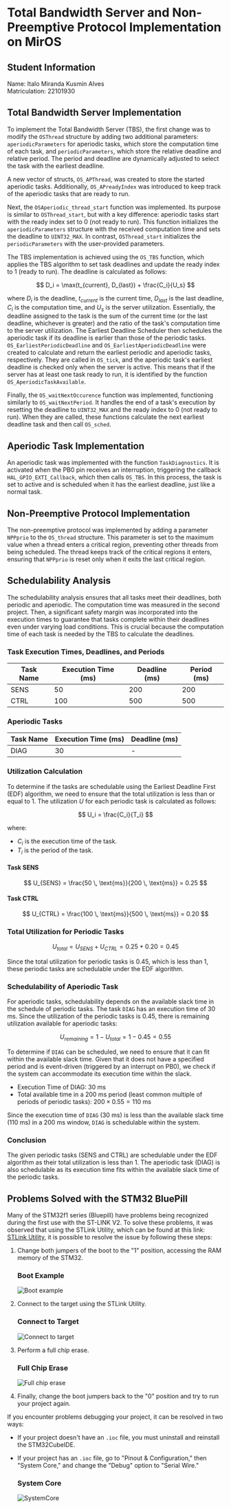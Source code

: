 # Total Bandwidth Server and Non-Preemptive Protocol Implementation on MirOS

## Student Information

Name: Italo Miranda Kusmin Alves  
Matriculation: 22101930

## Total Bandwidth Server Implementation

To implement the Total Bandwidth Server (TBS), the first change was to modify the `OSThread` structure by adding two additional parameters: `aperiodicParameters` for aperiodic tasks, which store the computation time of each task, and `periodicParameters`, which store the relative deadline and relative period. The period and deadline are dynamically adjusted to select the task with the earliest deadline.

A new vector of structs, `OS_APThread`, was created to store the started aperiodic tasks. Additionally, `OS_APreadyIndex` was introduced to keep track of the aperiodic tasks that are ready to run.

Next, the `OSAperiodic_thread_start` function was implemented. Its purpose is similar to `OSThread_start`, but with a key difference: aperiodic tasks start with the ready index set to 0 (not ready to run). This function initializes the `aperiodicParameters` structure with the received computation time and sets the deadline to `UINT32_MAX`. In contrast, `OSThread_start` initializes the `periodicParameters` with the user-provided parameters.

The TBS implementation is achieved using the `OS_TBS` function, which applies the TBS algorithm to set task deadlines and update the ready index to 1 (ready to run). The deadline is calculated as follows:

$$
D_i = \max(t_{current}, D_{last}) + \frac{C_i}{U_s}
$$

where  $D_i$ is the deadline, $t_{current}$ is the current time, $D_{last}$ is the last deadline, $C_i$ is the computation time, and $U_s$ is the server utilization. Essentially, the deadline assigned to the task is the sum of the current time (or the last deadline, whichever is greater) and the ratio of the task's computation time to the server utilization. The Earliest Deadline Scheduler then schedules the aperiodic task if its deadline is earlier than those of the periodic tasks. `OS_EarliestPeriodicDeadline` and `OS_EarliestAperiodicDeadline` were created to calculate and return the earliest periodic and aperiodic tasks, respectively. They are called in `OS_tick`, and the aperiodic task's earliest deadline is checked only when the server is active. This means that if the server has at least one task ready to run, it is identified by the function `OS_AperiodicTaskAvailable`.

Finally, the `OS_waitNextOccurence` function was implemented, functioning similarly to `OS_waitNextPeriod`. It handles the end of a task's execution by resetting the deadline to `UINT32_MAX` and the ready index to 0 (not ready to run). When they are called, these functions calculate the next earliest deadline task and then call `OS_sched`.


## Aperiodic Task Implementation

An aperiodic task was implemented with the function `TaskDiagnostics`. It is activated when the PB0 pin receives an interruption, triggering the callback `HAL_GPIO_EXTI_Callback`, which then calls `OS_TBS`. In this process, the task is set to active and is scheduled when it has the earliest deadline, just like a normal task.

## Non-Preemptive Protocol Implementation

The non-preemptive protocol was implemented by adding a parameter `NPPprio` to the `OS_thread` structure. This parameter is set to the maximum value when a thread enters a critical region, preventing other threads from being scheduled. The thread keeps track of the critical regions it enters, ensuring that `NPPprio` is reset only when it exits the last critical region.

## Schedulability Analysis

The schedulability analysis ensures that all tasks meet their deadlines, both periodic and aperiodic. The computation time was measured in the second project. Then, a significant safety margin was incorporated into the execution times to guarantee that tasks complete within their deadlines even under varying load conditions. This is crucial because the computation time of each task is needed by the TBS to calculate the deadlines.

### Task Execution Times, Deadlines, and Periods

| Task Name | Execution Time (ms) | Deadline (ms) | Period (ms) |
|-----------|----------------------|---------------|-------------|
| SENS      | 50                   | 200           | 200         |
| CTRL      | 100                  | 500           | 500         |

### Aperiodic Tasks

| Task Name | Execution Time (ms) | Deadline (ms) |
|-----------|----------------------|---------------|
| DIAG      | 30                   | -             |

### Utilization Calculation

To determine if the tasks are schedulable using the Earliest Deadline First (EDF) algorithm, we need to ensure that the total utilization is less than or equal to 1. The utilization $U$ for each periodic task is calculated as follows:

$$ U_i = \frac{C_i}{T_i} $$

where:
- $C_i$ is the execution time of the task.
- $T_i$ is the period of the task.

#### Task SENS
$$ U_{SENS} = \frac{50 \, \text{ms}}{200 \, \text{ms}} = 0.25 $$

#### Task CTRL
$$ U_{CTRL} = \frac{100 \, \text{ms}}{500 \, \text{ms}} = 0.20 $$

### Total Utilization for Periodic Tasks
$$ U_{total} = U_{SENS} + U_{CTRL} = 0.25 + 0.20 = 0.45 $$

Since the total utilization for periodic tasks is 0.45, which is less than 1, these periodic tasks are schedulable under the EDF algorithm.

### Schedulability of Aperiodic Task 

For aperiodic tasks, schedulability depends on the available slack time in the schedule of periodic tasks. The task `DIAG` has an execution time of 30 ms. Since the utilization of the periodic tasks is 0.45, there is remaining utilization available for aperiodic tasks:

$$ U_{remaining} = 1 - U_{total} = 1 - 0.45 = 0.55 $$

To determine if `DIAG` can be scheduled, we need to ensure that it can fit within the available slack time. Given that it does not have a specified period and is event-driven (triggered by an interrupt on PB0), we check if the system can accommodate its execution time within the slack.

- Execution Time of DIAG: 30 ms
- Total available time in a 200 ms period (least common multiple of periods of periodic tasks): $200 \times 0.55 = 110 \ \text{ms}$

Since the execution time of `DIAG` (30 ms) is less than the available slack time (110 ms) in a 200 ms window, `DIAG` is schedulable within the system.

### Conclusion

The given periodic tasks (SENS and CTRL) are schedulable under the EDF algorithm as their total utilization is less than 1. The aperiodic task (DIAG) is also schedulable as its execution time fits within the available slack time of the periodic tasks.

## Problems Solved with the STM32 BluePill

Many of the STM32f1 series (Bluepill) have problems being recognized during the first use with the ST-LINK V2. To solve these problems, it was observed that using the STLink Utility, which can be found at this link: [STLink Utility](https://www.st.com/en/development-tools/stsw-link004.html), it is possible to resolve the issue by following these steps:

1. Change both jumpers of the boot to the "1" position, accessing the RAM memory of the STM32.
   
   ### Boot Example
   ![Boot example](./BOOTSTM.png)

2. Connect to the target using the STLink Utility.
   
   ### Connect to Target
   ![Connect to target](./Connect.png)

3. Perform a full chip erase.
   
   ### Full Chip Erase
   ![Full chip erase](./Erase.png)

4. Finally, change the boot jumpers back to the "0" position and try to run your project again.

If you encounter problems debugging your project, it can be resolved in two ways:
- If your project doesn't have an `.ioc` file, you must uninstall and reinstall the STM32CubeIDE.
- If your project has an `.ioc` file, go to "Pinout & Configuration," then "System Core," and change the "Debug" option to "Serial Wire."

  ### System Core
   ![SystemCore](./SystemCore.png)
